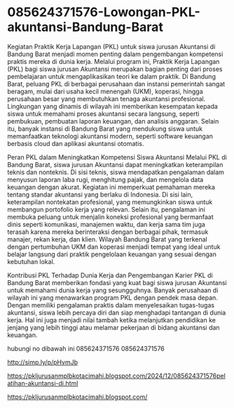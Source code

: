 # 085624371576-Lowongan-PKL-akuntansi-Bandung-Barat
Kegiatan Praktik Kerja Lapangan (PKL) untuk siswa jurusan Akuntansi di Bandung Barat menjadi momen penting dalam pengembangan kompetensi praktis mereka di dunia kerja. Melalui program ini, 
Praktik Kerja Lapangan (PKL) bagi siswa jurusan Akuntansi merupakan bagian penting dari proses pembelajaran untuk mengaplikasikan teori ke dalam praktik. Di Bandung Barat, peluang PKL di berbagai perusahaan dan instansi pemerintah sangat beragam, mulai dari usaha kecil menengah (UKM), koperasi, hingga perusahaan besar yang membutuhkan tenaga akuntansi profesional. Lingkungan yang dinamis di wilayah ini memberikan kesempatan kepada siswa untuk memahami proses akuntansi secara langsung, seperti pembukuan, pembuatan laporan keuangan, dan analisis anggaran. Selain itu, banyak instansi di Bandung Barat yang mendukung siswa untuk memanfaatkan teknologi akuntansi modern, seperti software keuangan berbasis cloud dan aplikasi akuntansi otomatis.

Peran PKL dalam Meningkatkan Kompetensi Siswa Akuntansi
Melalui PKL di Bandung Barat, siswa jurusan Akuntansi dapat meningkatkan keterampilan teknis dan nonteknis. Di sisi teknis, siswa mendapatkan pengalaman dalam menyusun laporan laba rugi, menghitung pajak, dan mengelola data keuangan dengan akurat. Kegiatan ini memperkuat pemahaman mereka tentang standar akuntansi yang berlaku di Indonesia. Di sisi lain, keterampilan nontekatan profesional, yang memungkinkan siswa untuk membangun portofolio kerja yang relevan. Selain itu, pengalaman ini membuka peluang untuk menjalin koneksi profesional yang bermanfaat dinis seperti komunikasi, manajemen waktu, dan kerja sama tim juga terasah karena mereka berinteraksi dengan berbagai pihak, termasuk manajer, rekan kerja, dan klien. Wilayah Bandung Barat yang terkenal dengan pertumbuhan UKM dan koperasi menjadi tempat yang ideal untuk belajar langsung dari praktik pengelolaan keuangan yang sesuai dengan kebutuhan lokal.

Kontribusi PKL Terhadap Dunia Kerja dan Pengembangan Karier
PKL di Bandung Barat memberikan fondasi yang kuat bagi siswa jurusan Akuntansi untuk memahami dunia kerja yang sesungguhnya. Banyak perusahaan di wilayah ini yang menawarkan program PKL dengan pendek masa depan. Dengan memiliki pengalaman praktis dalam menyelesaikan tugas-tugas akuntansi, siswa lebih percaya diri dan siap menghadapi tantangan di dunia kerja. Hal ini juga menjadi nilai tambah ketika melanjutkan pendidikan ke jenjang yang lebih tinggi atau melamar pekerjaan di bidang akuntansi dan keuangan.

hubungi no dibawah ini
085624371576
085624371576

http://simp.ly/p/pHvmJb

https://pkljurusanmplbkotacimahi.blogspot.com/2024/12/085624371576pelatihan-akuntansi-di.html

https://pkljurusanmplbkotacimahi.blogspot.com/
